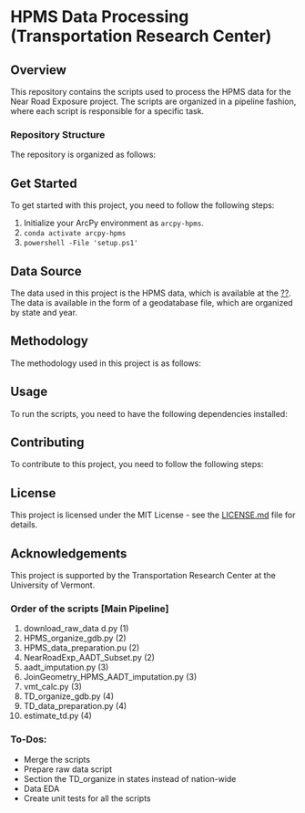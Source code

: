 # HPMS Data Processing (Transportation Research Center)

## Overview
This repository contains the scripts used to process the HPMS data for the Near Road Exposure project. The scripts are organized in a pipeline fashion, where each script is responsible for a specific task.

### Repository Structure
The repository is organized as follows:

## Get Started
To get started with this project, you need to follow the following steps:
1. Initialize your ArcPy environment as `arcpy-hpms`.
2. `conda activate arcpy-hpms`
3. `powershell -File 'setup.ps1'`

## Data Source
The data used in this project is the HPMS data, which is available at the [??](). The data is available in the form of a geodatabase file, which are organized by state and year.

## Methodology
The methodology used in this project is as follows:

## Usage
To run the scripts, you need to have the following dependencies installed:

## Contributing
To contribute to this project, you need to follow the following steps:

## License
This project is licensed under the MIT License - see the [LICENSE.md](LICENSE.md) file for details.

## Acknowledgements
This project is supported by the Transportation Research Center at the University of Vermont.

### Order of the scripts [Main Pipeline]
1. download_raw_data d.py (1)
2. HPMS_organize_gdb.py (2)
3. HPMS_data_preparation.pu (2)
4. NearRoadExp_AADT_Subset.py (2)
5. aadt_imputation.py (3)
6. JoinGeometry_HPMS_AADT_imputation.py (3)
7. vmt_calc.py (3)
9. TD_organize_gdb.py (4)
10. TD_data_preparation.py (4)
11. estimate_td.py (4)

### To-Dos:
- Merge the scripts
- Prepare raw data script
- Section the TD_organize in states instead of nation-wide
- Data EDA
- Create unit tests for all the scripts
